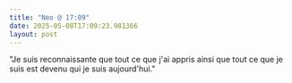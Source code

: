 ```yaml
---
title: "Neo @ 17:09"
date: 2025-05-08T17:09:23.981366
layout: post
---
```


"Je suis reconnaissante que tout ce que j'ai appris ainsi que tout ce que je suis est devenu qui je suis aujourd'hui."